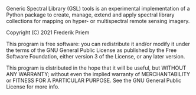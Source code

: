 Generic Spectral Library (GSL) tools is an experimental implementation of a Python package to create, manage, extend and apply spectral library collections for mapping on hyper- or multispectral remote sensing imagery.

Copyright (C) 2021 Frederik Priem

This program is free software: you can redistribute it and/or modify
it under the terms of the GNU General Public License as published by
the Free Software Foundation, either version 3 of the License, or
any later version.

This program is distributed in the hope that it will be useful,
but WITHOUT ANY WARRANTY; without even the implied warranty of
MERCHANTABILITY or FITNESS FOR A PARTICULAR PURPOSE. See the
GNU General Public License for more info.
